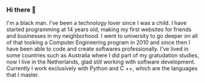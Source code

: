### Hi there 👋

I'm a black man. 
I've been a technology lover since I was a child. I have started programming at 14 years old, making my first websites for friends and businesses in my neighborhood. I went to university to go deeper on all of that tooking a Computer Engineering program in 2010 and since then I have been able to code and create softwares professionally. I've lived in some countries such as Australia where I did part of my gratudation studies, now I live in the Netherlands, glad still working with software development. Currently I work exclusively with Python and C ++, which are the languages that I master.
